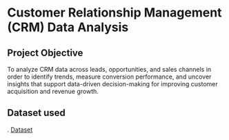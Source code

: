 # Customer Relationship Management (CRM) Data Analysis
## Project Objective
To analyze CRM data across leads, opportunities, and sales channels in order to identify trends, measure conversion performance, and uncover insights that support data-driven decision-making for improving customer acquisition and revenue growth.

## Dataset used
. <a href="https://github.com/SURYALAVANKULA1998/DA/blob/main/Excel.xlsx">Dataset</a>
